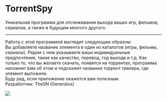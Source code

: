 # TorrentSpy
Уникальная программа для отслеживания выхода ваших игр, фильмов, сериалов, а также в будущем многого другого.<hr />
Работа с этой программой выглядит следующим образом:<br>
Вы добавляете название элемента в один из каталогов (игры, фильмы, сериалы). Рядом с ним указываете ваши индивидуальные предпочтения, такие как качество, перевод, год выхода и т.д. Как только то, что вы желаете скачать, появится на торрентах, программа напомнит вам об этом и подскажет название торрент трекера, где элемент выложили.<br>
Буду рад, если приложение окажется вам полезным.<br>
Разработчик: TheSN (Generalus)

<image src="http://s018.radikal.ru/i519/1703/10/6ec9a7324a9c.png" align="center" />
